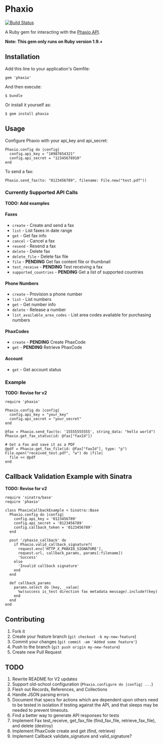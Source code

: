 # Phaxio

[![Build Status](https://travis-ci.org/phaxio/phaxio-ruby.svg?branch=master)](https://travis-ci.org/phaxio/phaxio-ruby)

A Ruby gem for interacting with the [Phaxio API]( https://www.phaxio.com/docs ).

**Note: This gem only runs on Ruby version 1.9.+**

## Installation

Add this line to your application's Gemfile:

    gem 'phaxio'

And then execute:

    $ bundle

Or install it yourself as:

    $ gem install phaxio

## Usage

Configure Phaxio with your api_key and api_secret:

    Phaxio.config do |config|
      config.api_key = "10987654321"
      config.api_secret = "12345678910"
    end

To send a fax:

    Phaxio.send_fax(to: "0123456789", filename: File.new("test.pdf"))

### Currently Supported API Calls

**TODO: Add examples**

#### Faxes

* `create` - Create and send a fax
* `list` - List faxes in date range
* `get` - Get fax info
* `cancel` - Cancel a fax
* `resend` - Resend a fax
* `delete` - Delete fax
* `delete_file` - Delete fax file
* `file` - **PENDING** Get fax content file or thumbnail
* `test_receive` - **PENDING** Test receiving a fax
* `supported_countries` - **PENDING** Get a list of supported countries

#### Phone Numbers

* `create` - Provision a phone number
* `list` - List numbers
* `get` - Get number info
* `delete` - Release a number
* `list_available_area_codes` - List area codes available for purchasing numbers

#### PhaxCodes

* `create` - **PENDING** Create PhaxCode
* `get` - **PENDING** Retrieve PhaxCode

#### Account

* `get` - Get account status

### Example

**TODO: Revise for v2**

    require 'phaxio'

    Phaxio.config do |config|
      config.api_key = "your_key"
      config.api_secret = "your_secret"
    end

    @fax = Phaxio.send_fax(to: '15555555555', string_data: "hello world")
    Phaxio.get_fax_status(id: @fax["faxId"])

    # Get a Fax and save it as a PDF
    @pdf = Phaxio.get_fax_file(id: @fax["faxId"], type: "p")
    File.open("received_test.pdf", "w") do |file|
      file << @pdf
    end

## Callback Validation Example with Sinatra

**TODO: Revise for v2**

    require 'sinatra/base'
    require 'phaxio'

    class PhaxioCallbackExample < Sinatra::Base
      Phaxio.config do |config|
        config.api_key = '0123456789'
        config.api_secret = '0123456789'
        config.callback_token = '0123456789'
      end

      post '/phaxio_callback' do
        if Phaxio.valid_callback_signature?(
          request.env['HTTP_X_PHAXIO_SIGNATURE'],
          request.url, callback_params, params[:filename])
          'Success'
        else
          'Invalid callback signature'
        end
      end

      def callback_params
        params.select do |key, _value|
          %w(success is_test direction fax metadata message).include?(key)
        end
      end
    end

## Contributing

1. Fork it
2. Create your feature branch (`git checkout -b my-new-feature`)
3. Commit your changes (`git commit -am 'Added some feature'`)
4. Push to the branch (`git push origin my-new-feature`)
5. Create new Pull Request

## TODO

1. Rewrite README for V2 updates
2. Support old-school configuration (`Phaxio.configure do |config| ...`)
3. Flesh out Records, References, and Collections
4. Handle JSON parsing errors
5. Document that specs for actions which are dependent upon others need to be tested in isolation if
   testing against the API, and that sleeps may be needed to prevent timeouts.
6. Find a better way to generate API responses for tests
7. Implement Fax test_receive, get_fax_file (find_fax_file, retrieve_fax_file), and delete (destroy)
8. Implement PhaxCode create and get (find, retrieve)
9. Implement Callback validate_signature and valid_signature?
